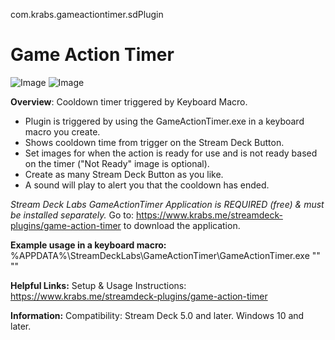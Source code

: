 com.krabs.gameactiontimer.sdPlugin
# Game Action Timer
![Image](https://i.postimg.cc/85T1ms22/Game-Action-Timer-Application-black.png)
![Image](https://i.postimg.cc/m2KB6dxN/Game-Action-Timer.gif)

**Overview**:
Cooldown timer triggered by Keyboard Macro.
- Plugin is triggered by using the GameActionTimer.exe in a keyboard macro you create.
- Shows cooldown time from trigger on the Stream Deck Button.
- Set images for when the action is ready for use and is not ready based on the timer ("Not Ready" image is optional).
- Create as many Stream Deck Button as you like.
- A sound will play to alert you that the cooldown has ended.

*Stream Deck Labs GameActionTimer Application is REQUIRED (free) & must be installed separately.*
Go to: https://www.krabs.me/streamdeck-plugins/game-action-timer to download the application.

**Example usage in a keyboard macro:**
%APPDATA%\StreamDeckLabs\GameActionTimer\GameActionTimer.exe "<action name from Stream Deck button>" "<cooldown time in seconds>"

**Helpful Links:**
Setup & Usage Instructions:
https://www.krabs.me/streamdeck-plugins/game-action-timer

**Information:**
Compatibility: Stream Deck 5.0 and later. Windows 10 and later.
